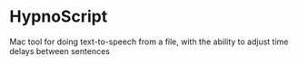 HypnoScript
===========

Mac tool for doing text-to-speech from a file, with the ability to adjust time delays between sentences
